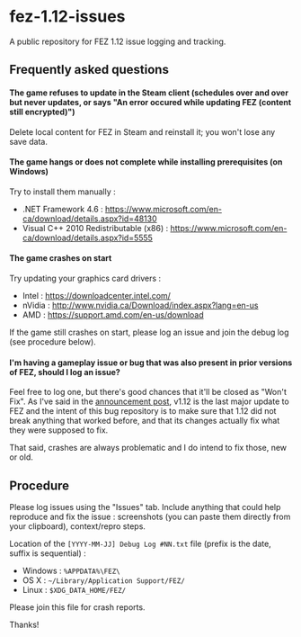 # fez-1.12-issues
A public repository for FEZ 1.12 issue logging and tracking.

## Frequently asked questions

#### The game refuses to update in the Steam client (schedules over and over but never updates, or says "An error occured while updating FEZ (content still encrypted)")

Delete local content for FEZ in Steam and reinstall it; you won't lose any save data.

#### The game hangs or does not complete while installing prerequisites (on Windows)

Try to install them manually :
- .NET Framework 4.6 : https://www.microsoft.com/en-ca/download/details.aspx?id=48130
- Visual C++ 2010 Redistributable (x86) : https://www.microsoft.com/en-ca/download/details.aspx?id=5555

#### The game crashes on start

Try updating your graphics card drivers :
- Intel : https://downloadcenter.intel.com/
- nVidia : http://www.nvidia.ca/Download/index.aspx?lang=en-us
- AMD : https://support.amd.com/en-us/download
 
If the game still crashes on start, please log an issue and join the debug log (see procedure below).

#### I'm having a gameplay issue or bug that was also present in prior versions of FEZ, should I log an issue?

Feel free to log one, but there's good chances that it'll be closed as "Won't Fix". As I've said in the [announcement post](http://theinstructionlimit.com/fez-1-12), v1.12 is the last major update to FEZ and the intent of this bug repository is to make sure that 1.12 did not break anything that worked before, and that its changes actually fix what they were supposed to fix.

That said, crashes are always problematic and I do intend to fix those, new or old.

## Procedure

Please log issues using the "Issues" tab. Include anything that could help reproduce and fix the issue : screenshots (you can paste them directly from your clipboard), context/repro steps.

Location of the `[YYYY-MM-JJ] Debug Log #NN.txt` file (prefix is the date, suffix is sequential) :

- Windows : `%APPDATA%\FEZ\`
- OS X : `~/Library/Application Support/FEZ/`
- Linux : `$XDG_DATA_HOME/FEZ/`

Please join this file for crash reports.

Thanks!
